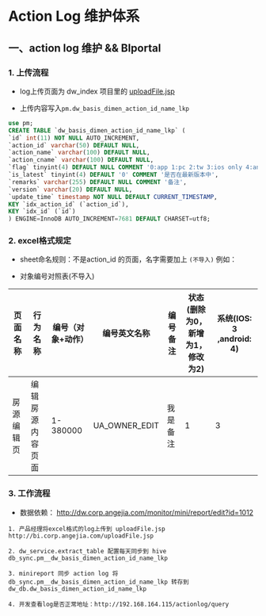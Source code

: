 # Action Log 维护体系

## 一、action log 维护 && BIportal

### 1. 上传流程

- log上传页面为 dw_index 项目里的 [uploadFile.jsp](http://bi.corp.angejia.com/uploadFile.jsp)

- 上传内容写入`pm.dw_basis_dimen_action_id_name_lkp`

```sql
use pm;
CREATE TABLE `dw_basis_dimen_action_id_name_lkp` (
`id` int(11) NOT NULL AUTO_INCREMENT,
`action_id` varchar(50) DEFAULT NULL,
`action_name` varchar(100) DEFAULT NULL,
`action_cname` varchar(100) DEFAULT NULL,
`flag` tinyint(4) DEFAULT NULL COMMENT '0:app 1:pc 2:tw 3:ios only 4:android only',
`is_latest` tinyint(4) DEFAULT '0' COMMENT '是否在最新版本中',
`remarks` varchar(255) DEFAULT NULL COMMENT '备注',
`version` varchar(20) DEFAULT NULL,
`update_time` timestamp NOT NULL DEFAULT CURRENT_TIMESTAMP,
KEY `idx_action_id` (`action_id`),
KEY `idx_id` (`id`)
) ENGINE=InnoDB AUTO_INCREMENT=7681 DEFAULT CHARSET=utf8;
```

### 2. excel格式规定

- sheet命名规则：不是action_id 的页面，名字需要加上 `(不导入)` 例如：

- 对象编号对照表(不导入)

|	页面名称	|	行为名称 |	编号（对象+动作）	|	编号英文名称	|	编号备注	|	状态(删除为0，新增为1，修改为2)	|	系统(IOS: 3 ,android: 4)	|
|	---	|	--- |	---	|	---	|	---	| ---	| ---	|
|	房源编辑页	|	编辑房源内容页面	|	1-380000	|	UA_OWNER_EDIT	|	我是备注 | 1	| 3	|


### 3. 工作流程

- 数据依赖： http://dw.corp.angejia.com/monitor/mini/report/edit?id=1012

```
1. 产品经理将excel格式的log上传到 uploadFile.jsp http://bi.corp.angejia.com/uploadFile.jsp

2. dw_service.extract_table 配置每天同步到 hive db_sync.pm__dw_basis_dimen_action_id_name_lkp

3. minireport 同步 action log 将 db_sync.pm__dw_basis_dimen_action_id_name_lkp 转存到 dw_db.dw_basis_dimen_action_id_name_lkp

4. 开发查看log是否正常地址：http://192.168.164.115/actionlog/query
```
